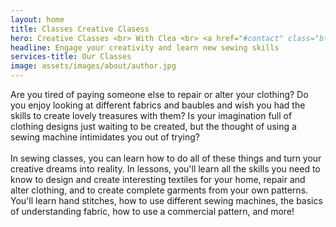 ```yaml
---
layout: home
title: Classes Creative Clasess
hero: Creative Classes <br> With Clea <br> <a href="#contact" class="btn btn-secondary btn-sm m-2 smoothscroll">Book Now</a><a href="#classes" class="btn btn-secondary btn-sm m-2 smoothscroll">Find a class</a>
headline: Engage your creativity and learn new sewing skills
services-title: Our Classes
image: assets/images/about/author.jpg
---
```


Are you tired of paying someone else to repair or alter your clothing? Do you enjoy looking at different fabrics and baubles and wish you had the skills to create lovely treasures with them? Is your imagination full of clothing designs just waiting to be created, but the thought of using a sewing machine intimidates you out of trying?
<br>
<br>
In sewing classes, you can learn how to do all of these things and turn your creative dreams into reality. In lessons, you'll learn all the skills you need to know to design and create interesting textiles for your home, repair and alter clothing, and to create complete garments from your own patterns. You'll learn hand stitches, how to use different sewing machines, the basics of understanding fabric, how to use a commercial pattern, and more! 